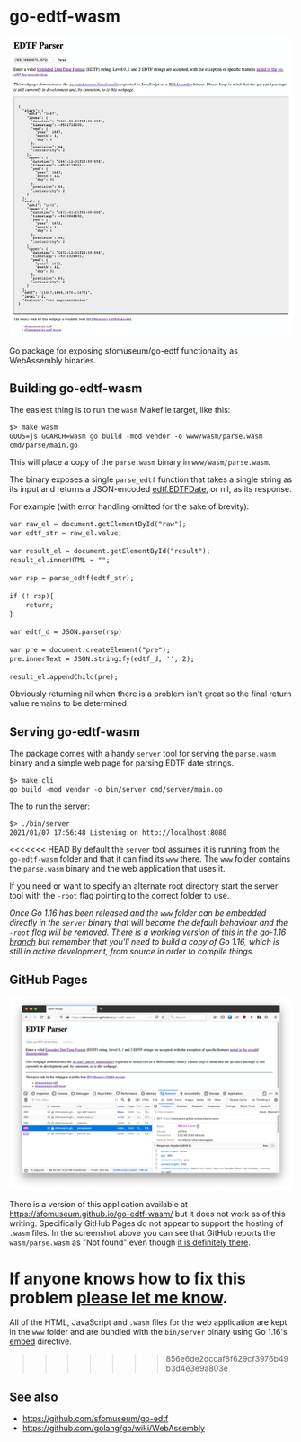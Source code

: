# go-edtf-wasm

![](docs/images/go-edtf-wasm-0.2.0.png)

Go package for exposing sfomuseum/go-edtf functionality as WebAssembly binaries.

## Building go-edtf-wasm

The easiest thing is to run the `wasm` Makefile target, like this:

```
$> make wasm
GOOS=js GOARCH=wasm go build -mod vendor -o www/wasm/parse.wasm cmd/parse/main.go
```

This will place a copy of the `parse.wasm` binary in `www/wasm/parse.wasm`.

The binary exposes a single `parse_edtf` function that takes a single string as its input and returns a JSON-encoded [edtf.EDTFDate](https://github.com/sfomuseum/go-edtf#date-spans-or-edtfedtfdate), or nil, as its response.

For example (with error handling omitted for the sake of brevity):

```
var raw_el = document.getElementById("raw");
var edtf_str = raw_el.value;

var result_el = document.getElementById("result");
result_el.innerHTML = "";
    
var rsp = parse_edtf(edtf_str);

if (! rsp){
    return;
}
	
var edtf_d = JSON.parse(rsp)
	
var pre = document.createElement("pre");
pre.innerText = JSON.stringify(edtf_d, '', 2);
	
result_el.appendChild(pre);
```

Obviously returning nil when there is a problem isn't great so the final return value remains to be determined.

## Serving go-edtf-wasm

The package comes with a handy `server` tool for serving the `parse.wasm` binary and a simple web page for parsing EDTF date strings.

```
$> make cli
go build -mod vendor -o bin/server cmd/server/main.go
```

The to run the server:

```
$> ./bin/server 
2021/01/07 17:56:48 Listening on http://localhost:8080
```

<<<<<<< HEAD
By default the `server` tool assumes it is running from the `go-edtf-wasm` folder and that it can find its `www` there. The `www` folder contains the `parse.wasm` binary and the web application that uses it.

If you need or want to specify an alternate root directory start the server tool with the `-root` flag pointing to the correct folder to use.

_Once Go 1.16 has been released and the `www` folder can be embedded directly in the `server` binary that will become the default behaviour and the `-root` flag will be removed. There is a working version of this in [the go-1.16 branch](https://github.com/sfomuseum/go-edtf-wasm/tree/go-1.16) but remember that you'll need to build a copy of Go 1.16, which is still in active development, from source in order to compile things._

## GitHub Pages

![](docs/images/go-edtf-wasm-gh-pages.png)

There is a version of this application available at https://sfomuseum.github.io/go-edtf-wasm/ but it does not work as of this writing. Specifically GitHub Pages do not appear to support the hosting of `.wasm` files. In the screenshot above you can see that GitHub reports the `wasm/parse.wasm` as "Not found" even though [it is definitely there](https://github.com/sfomuseum/go-edtf-wasm/blob/gh-pages/wasm/parse.wasm).

If anyone knows how to fix this problem [please let me know](https://github.com/sfomuseum/go-edtf-wasm/issues).
=======
All of the HTML, JavaScript and `.wasm` files for the web application are kept in the `www` folder and are bundled with the `bin/server` binary using Go 1.16's [embed](https://tip.golang.org/pkg/embed/) directive.
>>>>>>> 856e6de2dccaf8f629cf3976b49b3d4e3e9a803e

## See also

* https://github.com/sfomuseum/go-edtf
* https://github.com/golang/go/wiki/WebAssembly